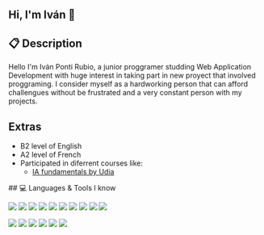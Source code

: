 ## Hi, I'm Iván 👋

<!--
**Ivanpr06/Ivanpr06** is a ✨ _special_ ✨ repository because its `README.md` (this file) appears on your GitHub profile.

Here are some ideas to get you started:

- 🔭 I’m currently working on ...
- 🌱 I’m currently learning ...
- 👯 I’m looking to collaborate on ...
- 🤔 I’m looking for help with ...
- 💬 Ask me about ...
- 📫 How to reach me: ...
- 😄 Pronouns: ...
- ⚡ Fun fact: ...
-->
## 📋 Description
Hello I'm Iván Ponti Rubio, a junior proggramer studding Web Application Development with huge interest in taking part in new proyect that involved proggraming. I consider myself as a hardworking person that can afford challengues without be frustrated and a very constant person with my projects.

## Extras
  <ul>
      <li>B2 level of English</li>
      <li>A2 level of French</li>
      <li>Participated in diferrent courses like: 
            <ul>
              <li><a href="https://drive.google.com/drive/u/0/folders/1bLtr6mJ9KsPq-jPloj_EMC59fQmhvIal">IA fundamentals by Udia<a></li>
            </ul>
      </li>
  </ul>
## 💻 Languages & Tools I know
  
<img src = "https://img.shields.io/badge/-HTML5-E34F26?style=flat&logo=html5&logoColor=white"> <img src = "https://img.shields.io/badge/-CSS-1572B6?style=flat&logo=css3&logoColor=white"> 
<img src="https://img.shields.io/badge/-Bootstrap-563D7C?style=flat&logo=bootstrap&logoColor=white"> 
<img src="https://img.shields.io/badge/-JavaScript-eed718?style=flat&logo=javascript&logoColor=ffffff"> 
<img src="http://img.shields.io/badge/-VS%20Code-007ACC?style=flat&logo=visual%20studio%20code&logoColor=white"> 
<img src="https://img.shields.io/badge/-Python-black?style=flat&logo=python&logoColor=white">
<img src ="https://img.shields.io/badge/Java-orange?style=flat">
<img src ="https://img.shields.io/badge/MariaDB-purple?style=flat&logo=MariaDB">
<img src="https://img.shields.io/badge/-MySQL-F29111?style=flat&logo=mysql&logoColor=FFFFFF">
<img src ="https://img.shields.io/badge/PSeint-green?logo=Pseint">

<img src="http://img.shields.io/badge/-Google%20Cloud%20Platform-4285F4?style=flat&logo=google%20cloud&logoColor=white"> <img src="http://img.shields.io/badge/-Git-F1502F?style=flat&logo=git&logoColor=FFFFFF">
<img src="http://img.shields.io/badge/-Github-000000?style=flat&logo=github&logoColor=FFFFFF">
<img src="https://img.shields.io/badge/Draw.io-orange?logo=Draw.io">
<img src ="https://img.shields.io/badge/UML-%20black?style=flat&logo=UML">
<img src="https://img.shields.io/badge/Ubuntu-purple?logo=Ubuntu">
